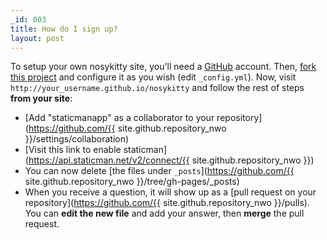 ```yaml
---
_id: 003
title: How do I sign up?
layout: post
---
```

 
To setup your own nosykitty site, you'll need a [GitHub](https://github.com) account. Then, [fork this project](https://github.com/fdavidcl/nosykitty/fork) and configure it as you wish (edit `_config.yml`). Now, visit `http://your_username.github.io/nosykitty` and follow the rest of steps **from your site**:

- [Add "staticmanapp" as a collaborator to your repository](https://github.com/{{ site.github.repository_nwo }}/settings/collaboration)
- [Visit this link to enable staticman](https://api.staticman.net/v2/connect/{{ site.github.repository_nwo }})
- You can now delete [the files under `_posts`](https://github.com/{{ site.github.repository_nwo }}/tree/gh-pages/_posts)
- When you receive a question, it will show up as a [pull request on your repository](https://github.com/{{ site.github.repository_nwo }}/pulls). You can **edit the new file** and add your answer, then **merge** the pull request.
